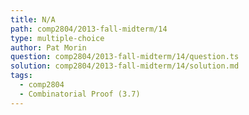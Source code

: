 ```yaml
---
title: N/A
path: comp2804/2013-fall-midterm/14
type: multiple-choice
author: Pat Morin
question: comp2804/2013-fall-midterm/14/question.ts
solution: comp2804/2013-fall-midterm/14/solution.md
tags:
  - comp2804
  - Combinatorial Proof (3.7)
---
```

